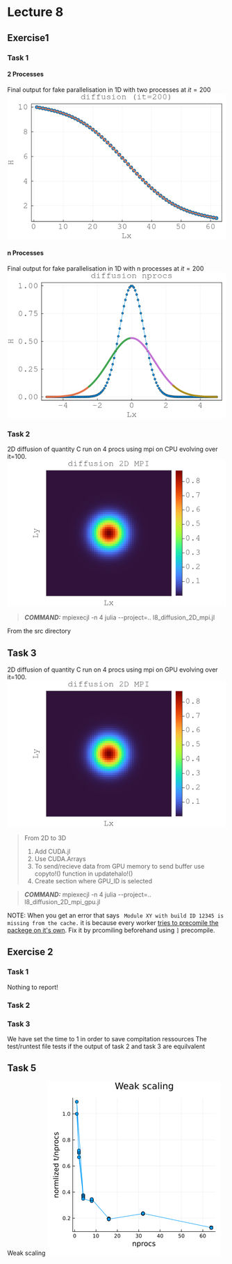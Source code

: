 # Lecture 8

## Exercise1

### Task 1

#### 2 Processes
Final output for fake parallelisation in 1D with two processes at $it = 200$
![diff1D_3P](docs/l8ex1t1_2procs.png)

#### n Processes
Final output for fake parallelisation in 1D with n processes at $it = 200$
![diff1D_nP](docs/l8ex1t1_nprocs.png)

### Task 2
2D diffusion of quantity C run on 4 procs using mpi on CPU evolving over it=100. 
![diff2D_CPU](docs/l8ex1t2.gif)
>***COMMAND:***  mpiexecjl -n 4 julia --project=.. l8_diffusion_2D_mpi.jl

From the src directory

## Task 3
2D diffusion of quantity C run on 4 procs using mpi on GPU evolving over it=100. 
![diff2D_CPU](docs/l8ex1t3.gif)
> From 2D to 3D
> 1. Add CUDA.jl
> 2. Use CUDA.Arrays
> 3. To send/recieve data from GPU memory to send buffer use copyto!() function in updatehalo!()
> 4. Create section where GPU_ID is selected

>***COMMAND:***  mpiexecjl -n 4 julia --project=.. l8_diffusion_2D_mpi_gpu.jl

NOTE: When you get an error that says
` Module XY with build ID 12345 is missing from the cache.` it is because every worker [tries to precomile the packege on it's own](https://stackoverflow.com/questions/55410326/module-does-not-support-precompilation-but-is-imported-by-a-module-that-does). Fix it by prcomiling beforehand using `]` precompile.

## Exercise 2

### Task 1

Nothing to report!

### Task 2

### Task 3
We have set the time to 1 in order to save compitation ressources
The test/runtest file tests if the output of task 2 and task 3 are equilvalent

## Task 5
Weak scaling
![weak scaling](docs/weak_scaling.png)